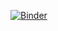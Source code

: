 [![Binder](https://mybinder.org/badge_logo.svg)](https://mybinder.org/v2/gh/AustinsData/canine_breed_classifier/master?labpath=voila%2Frender%2Fdog_classifier.ipynb)
